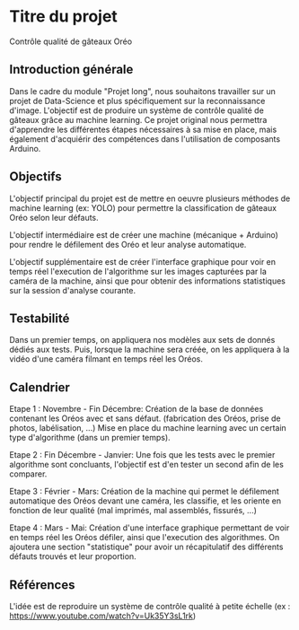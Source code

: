 # Titre du projet
Contrôle qualité de gâteaux Oréo


## Introduction générale

Dans le cadre du module "Projet long", nous souhaitons travailler sur un projet de Data-Science et plus spécifiquement sur la reconnaissance d'image.
L'objectif est de produire un système de contrôle qualité de gâteaux grâce au machine learning.
Ce projet original nous permettra d'apprendre les différentes étapes nécessaires à sa mise en place, mais également d'acquiérir des compétences dans l'utilisation de composants Arduino.


## Objectifs

L'objectif principal du projet est de mettre en oeuvre plusieurs méthodes de machine learning (ex: YOLO) pour permettre la classification de gâteaux Oréo selon leur défauts.

L'objectif intermédiaire est de créer une machine (mécanique + Arduino) pour rendre le défilement des Oréo et leur analyse automatique.

L'objectif supplémentaire est de créer l'interface graphique pour voir en temps réel l'execution de l'algorithme sur les images capturées par la caméra de la machine, ainsi que pour obtenir des informations statistiques sur la session d'analyse courante.



## Testabilité

Dans un premier temps, on appliquera nos modèles aux sets de donnés dédiés aux tests.
Puis, lorsque la machine sera créée, on les appliquera à la vidéo d'une caméra filmant en temps réel les Oréos.



## Calendrier

Etape 1 : Novembre - Fin Décembre:
Création de la base de données contenant les Oréos avec et sans défaut. (fabrication des Oréos, prise de photos, labélisation, ...)
Mise en place du machine learning avec un certain type d'algorithme (dans un premier temps).

Etape 2 : Fin Décembre - Janvier:
Une fois que les tests avec le premier algorithme sont concluants, l'objectif est d'en tester un second afin de les comparer.

Etape 3 : Février - Mars:
Création de la machine qui permet le défilement automatique des Oréos devant une caméra, les classifie, et les oriente en fonction de leur qualité (mal imprimés, mal assemblés, fissurés, ...)

Etape 4 : Mars - Mai:
Création d'une interface graphique permettant de voir en temps réel les Oréos défiler, ainsi que l'execution des algorithmes. On ajoutera une section "statistique" pour avoir un récapitulatif des différents défauts trouvés et leur proportion.


## Références

L'idée est de reproduire un système de contrôle qualité à petite échelle (ex : https://www.youtube.com/watch?v=Uk35Y3sL1rk)
